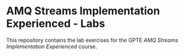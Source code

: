 # AMQ Streams Implementation Experienced - Labs

This repository contains the lab exercises for the GPTE _AMQ Streams Implementation Experienced_ course.